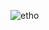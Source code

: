![etho](https://github.com/tiredsorrow/tiredsorrow/assets/168008218/4d1d363f-75d7-4ef2-8c3c-aa16b5c6595a)

<!---
tiredsorrow/tiredsorrow is a ✨ special ✨ repository because its `README.md` (this file) appears on your GitHub profile.
You can click the Preview link to take a look at your changes.
--->

